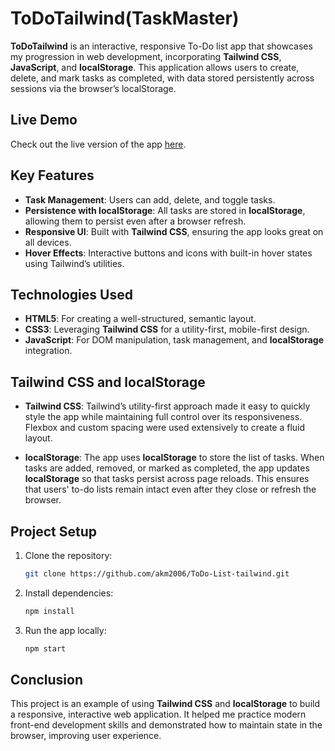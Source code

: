 # ToDoTailwind(TaskMaster)

**ToDoTailwind** is an interactive, responsive To-Do list app that showcases my progression in web development, incorporating **Tailwind CSS**, **JavaScript**, and **localStorage**. This application allows users to create, delete, and mark tasks as completed, with data stored persistently across sessions via the browser’s localStorage.

## Live Demo

Check out the live version of the app [here](https://akm2006.github.io/ToDo-List-tailwind/).

## Key Features

- **Task Management**: Users can add, delete, and toggle tasks.
- **Persistence with localStorage**: All tasks are stored in **localStorage**, allowing them to persist even after a browser refresh.
- **Responsive UI**: Built with **Tailwind CSS**, ensuring the app looks great on all devices.
- **Hover Effects**: Interactive buttons and icons with built-in hover states using Tailwind’s utilities.

## Technologies Used

- **HTML5**: For creating a well-structured, semantic layout.
- **CSS3**: Leveraging **Tailwind CSS** for a utility-first, mobile-first design.
- **JavaScript**: For DOM manipulation, task management, and **localStorage** integration.

## Tailwind CSS and localStorage

- **Tailwind CSS**: Tailwind’s utility-first approach made it easy to quickly style the app while maintaining full control over its responsiveness. Flexbox and custom spacing were used extensively to create a fluid layout.
  
- **localStorage**: The app uses **localStorage** to store the list of tasks. When tasks are added, removed, or marked as completed, the app updates **localStorage** so that tasks persist across page reloads. This ensures that users' to-do lists remain intact even after they close or refresh the browser.

## Project Setup

1. Clone the repository:
    ```bash
    git clone https://github.com/akm2006/ToDo-List-tailwind.git
    ```

2. Install dependencies:
    ```bash
    npm install
    ```

3. Run the app locally:
    ```bash
    npm start
    ```


## Conclusion

This project is an example of using **Tailwind CSS** and **localStorage** to build a responsive, interactive web application. It helped me practice modern front-end development skills and demonstrated how to maintain state in the browser, improving user experience.
